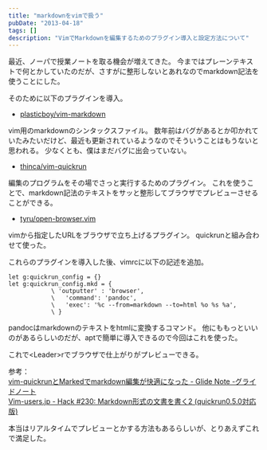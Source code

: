 ```yaml
---
title: "markdownをvimで扱う"
pubDate: "2013-04-18"
tags: []
description: "VimでMarkdownを編集するためのプラグイン導入と設定方法について"
---
```


最近、ノーパで授業ノートを取る機会が増えてきた。
今まではプレーンテキストで何とかしていたのだが、さすがに整形しないとあれなのでmarkdown記法を使うことにした。

そのために以下のプラグインを導入。

* [plasticboy/vim-markdown](https://github.com/plasticboy/vim-markdown)

vim用のmarkdownのシンタックスファイル。
数年前はバグがあるとか叩かれていたみたいだけど、最近も更新されているようなのでそういうことはもうないと思われる。
少なくとも、僕はまだバグに出会っていない。

* [thinca/vim-quickrun](https://github.com/thinca/vim-quickrun)

編集のプログラムをその場でさっと実行するためのプラグイン。
これを使うことで、markdown記法のテキストをサッと整形してブラウザでプレビューさせることができる。

* [tyru/open-browser.vim](https://github.com/tyru/open-browser.vim)

vimから指定したURLをブラウザで立ち上げるプラグイン。
quickrunと組み合わせて使った。

これらのプラグインを導入した後、vimrcに以下の記述を追加。

    let g:quickrun_config = {}
    let g:quickrun_config.mkd = {
                \ 'outputter' : 'browser',
                \   'command': 'pandoc',
                \   'exec': '%c --from=markdown --to=html %o %s %a',
                \ }

pandocはmarkdownのテキストをhtmlに変換するコマンド。
他にももっといいのがあるらしいのだが、aptで簡単に導入できるので今回はこれを使った。

これで\<Leader\>rでブラウザで仕上がりがプレビューできる。

参考：  
[vim-quickrunとMarkedでmarkdown編集が快適になった - Glide Note -グライドノート](http://blog.glidenote.com/blog/2013/01/10/vim-quickrun-marked/)  
[Vim-users.jp - Hack #230: Markdown形式の文書を書く2 (quickrun0.5.0対応版)](http://vim-users.jp/2011/09/hack230/)

本当はリアルタイムでプレビューとかする方法もあるらしいが、とりあえずこれで満足した。
